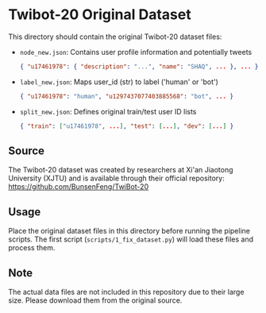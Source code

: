 # Twibot-20 Original Dataset

This directory should contain the original Twibot-20 dataset files:

- `node_new.json`: Contains user profile information and potentially tweets
  ```json
  { "u17461978": { "description": "...", "name": "SHAQ", ... }, ... }
  ```

- `label_new.json`: Maps user_id (str) to label ('human' or 'bot')
  ```json
  { "u17461978": "human", "u1297437077403885568": "bot", ... }
  ```

- `split_new.json`: Defines original train/test user ID lists
  ```json
  { "train": ["u17461978", ...], "test": [...], "dev": [...] }
  ```

## Source

The Twibot-20 dataset was created by researchers at Xi'an Jiaotong University (XJTU) and is available through their official repository:
https://github.com/BunsenFeng/TwiBot-20

## Usage

Place the original dataset files in this directory before running the pipeline scripts. The first script (`scripts/1_fix_dataset.py`) will load these files and process them.

## Note

The actual data files are not included in this repository due to their large size. Please download them from the original source.
